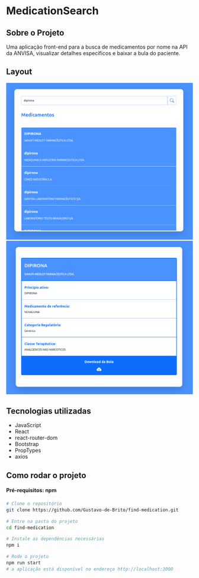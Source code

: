 # MedicationSearch

## Sobre o Projeto

Uma aplicação front-end para a busca de medicamentos por nome na API da ANVISA,
visualizar detalhes específicos e baixar a bula do paciente.

## Layout

![search](./docs/images/search.png) <br>
![medication-details](./docs/images/medication-details.png)

## Tecnologias utilizadas

- JavaScript
- React
- react-router-dom
- Bootstrap
- PropTypes
- axios

## Como rodar o projeto

#### Pré-requisitos: npm

```bash
# Clone o repositório
git clone https://github.com/Gustavo-de-Brito/find-medication.git
```

```bash
# Entre na pasta do projeto
cd find-medication
```

```bash
# Instale as dependências necessárias
npm i
```

```bash
# Rode o projeto
npm run start
# a aplicação está disponível no endereço http://localhost:3000
```
